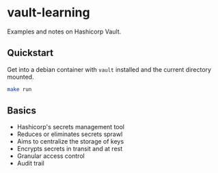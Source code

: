 # vault-learning

Examples and notes on Hashicorp Vault.

## Quickstart

Get into a debian container with `vault` installed and the current directory mounted.
```bash
make run
```

## Basics
- Hashicorp's secrets management tool
- Reduces or eliminates secrets sprawl
- Aims to centralize the storage of keys
- Encrypts secrets in transit and at rest
- Granular access control
- Audit trail